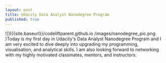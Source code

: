 ```yaml
---
layout: post
title: Udacity Data Analyst Nanodegree Program
published: true
---
```

![]({{site.baseurl}}/codeliftparent.github.io /images/nanodegree_pic.png )Today is my first day in Udacity's Data Analyst Nanodegree Program and I am very excited to dive deeply into upgrading my programming, visualisation, and analytical skills. I am also looking forward to networking with my highly motivated classmates, mentors, and instructors.
